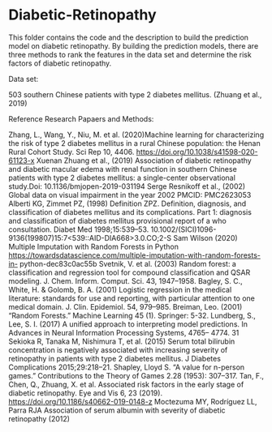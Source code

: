 # Diabetic-Retinopathy

This folder contains the code and the description to build the prediction model on diabetic retinopathy. By building the prediction models, there are three methods to rank the features in the data set and determine the risk factors of diabetic retinopathy.



Data set:

503 southern Chinese patients with type 2 diabetes mellitus. (Zhuang et al., 2019)

Reference Research Papaers and Methods:


Zhang, L., Wang, Y., Niu, M. et al. (2020)Machine learning for characterizing the risk of type 2 diabetes mellitus in a rural Chinese population: the Henan Rural Cohort Study. Sci Rep 10, 4406. https://doi.org/10.1038/s41598-020-61123-x
Xuenan Zhuang et al., (2019) Association of diabetic retinopathy and diabetic macular edema with renal function in southern Chinese patients with type 2 diabetes mellitus: a single-center observational
study.Doi: 10.1136/bmjopen-2019-031194
Serge Resnikoff et al., (2002) Global data on visual impairment in the year 2002
PMCID: PMC2623053
Alberti KG, Zimmet PZ, (1998) Definition ZPZ. Definition, diagnosis, and classification of diabetes mellitus and its complications. Part 1: diagnosis and classification of diabetes mellitus provisional report of a who consultation. Diabet Med 1998;15:539–53. 10.1002/(SICI)1096- 9136(199807)15:7<539::AID-DIA668>3.0.CO;2-S
Sam Wilson (2020) Multiple Imputation with Random Forests in Python https://towardsdatascience.com/multiple-imputation-with-random-forests-in- python-dec83c0ac55b
Svetnik, V. et al. (2003) Random forest: a classification and regression tool for compound classification and QSAR modeling. J. Chem. Inform. Comput. Sci. 43, 1947–1958.
Bagley, S. C., White, H. & Golomb, B. A. (2001) Logistic regression in the medical literature: standards for use and reporting, with particular attention to one medical domain. J. Clin. Epidemiol. 54, 979–985.
Breiman, Leo. (2001) “Random Forests.” Machine Learning 45 (1). Springer: 5-32.
Lundberg, S., Lee, S. I. (2017) A unified approach to interpreting model predictions. In Advances in Neural Information Processing Systems, 4765– 4774.
31
Sekioka R, Tanaka M, Nishimura T, et al. (2015) Serum total bilirubin concentration is negatively associated with increasing severity of retinopathy in patients with type 2 diabetes mellitus. J Diabetes Complications 2015;29:218–21.
Shapley, Lloyd S. “A value for n-person games.” Contributions to the Theory of Games 2.28 (1953): 307–317.
Tan, F., Chen, Q., Zhuang, X. et al. Associated risk factors in the early stage of diabetic retinopathy. Eye and Vis 6, 23 (2019). https://doi.org/10.1186/s40662-019-0148-z
Moctezuma MY, Rodríguez LL, Parra RJA Association of serum albumin with severity of diabetic retinopathy (2012)
